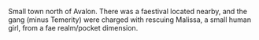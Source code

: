 Small town north of Avalon. There was a faestival located nearby, and the gang (minus Temerity) were charged with rescuing Malissa, a small human girl, from a fae realm/pocket dimension.